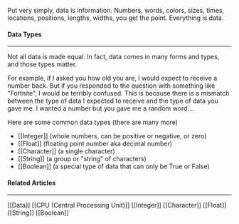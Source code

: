 Put very simply, data is information. Numbers, words, colors, sizes, times, locations, positions, lengths, widths, you get the point. Everything is data.

#### Data Types
<hr>

Not all data is made equal. In fact, data comes in many forms and types, and those types matter.

For example, if I asked you how old you are, I would expect to receive a number back. But if you responded to the question with something like "Fortnite", I would be terribly confused. This is because there is a mismatch between the type of data I expected to receive and the type of data you gave me. I wanted a number but you gave me a random word....

Here are some common data types (there are many more)
* [[Integer]] (whole numbers, can be positive or negative, or zero)
* [[Float]] (floating point number aka decimal number)
* [[Character]] (a single character)
* [[String]] (a group or "string" of characters)
* [[Boolean]] (a special type of data that can only be True or False)

#### Related Articles
<hr>

[[Data]]
[[CPU  (Central Processing Unit)]]
[[Integer]]
[[Character]]
[[Float]]
[[String]]
[[Boolean]]